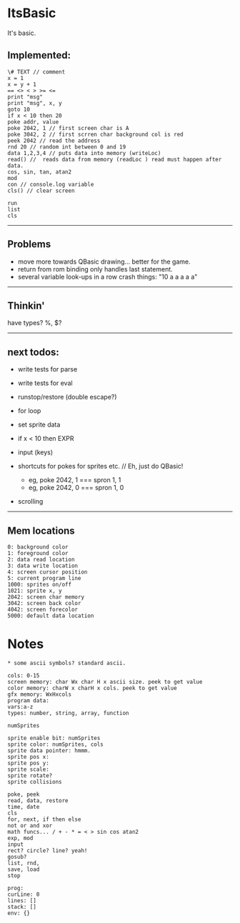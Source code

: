 # ItsBasic

It's basic.

##  Implemented:

    \# TEXT // comment
    x = 1
    x = y + 1
    == <> < > >= <=
    print "msg"
    print "msg", x, y
    goto 10
    if x < 10 then 20
    poke addr, value
    poke 2042, 1 // first screen char is A
    poke 3042, 2 // first scrren char background col is red
    peek 2042 // read the address
    rnd 20 // random int between 0 and 19
    data 1,2,3,4 // puts data into memory (writeLoc)
    read() //  reads data from memory (readLoc ) read must happen after data.
    cos, sin, tan, atan2
    mod
    con // console.log variable
    cls() // clear screen

    run
    list
    cls

----

## Problems

* move more towards QBasic drawing... better for the game.
* return from rom binding only handles last statement.
* several variable look-ups in a row crash things: "10 a a a a a"

---

## Thinkin'

have types? %, $?

---

## next todos:

* write tests for parse
* write tests for eval
* runstop/restore (double escape?)

* for loop
* set sprite data
* if x < 10 then EXPR
* input (keys)
* shortcuts for pokes for sprites etc. // Eh, just do QBasic!
  - eg, poke 2042, 1 === spron 1, 1
  - eg, poke 2042, 0 === spron 1, 0
* scrolling

---

## Mem locations

    0: background color
    1: foreground color
    2: data read location
    3: data write location
    4: screen cursor position
    5: current program line
    1000: sprites on/off
    1021: sprite x, y
    2042: screen char memory
    3042: screen back color
    4042: screen forecolor
    5000: default data location

# Notes

    * some ascii symbols? standard ascii.

    cols: 0-15
    screen memory: char Wx char H x ascii size. peek to get value
    color memory: charW x charH x cols. peek to get value
    gfx memory: WxHxcols
    program data:
    vars:a-z
    types: number, string, array, function

    numSprites

    sprite enable bit: numSprites
    sprite color: numSprites, cols
    sprite data pointer: hmmm.
    sprite pos x:
    sprite pos y:
    sprite scale:
    sprite rotate?
    sprite collisions

    poke, peek
    read, data, restore
    time, date
    cls
    for, next, if then else
    not or and xor
    math funcs... / + - * = < > sin cos atan2
    exp, mod
    input
    rect? circle? line? yeah!
    gosub?
    list, rnd,
    save, load
    stop

    prog:
    curLine: 0
    lines: []
    stack: []
    env: {}
